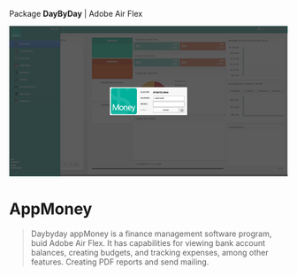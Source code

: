 Package **DayByDay** | Adobe Air Flex

<img src="screen/screen-01.png"/>

# AppMoney
> Daybyday appMoney is a finance management software program, buid Adobe Air Flex. It has capabilities for viewing bank account balances, creating budgets, and tracking expenses, among other features. Creating PDF reports and send mailing.
